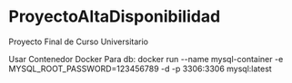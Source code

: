 # ProyectoAltaDisponibilidad
Proyecto Final de Curso Universitario 

Usar Contenedor Docker Para db: docker run --name mysql-container -e MYSQL_ROOT_PASSWORD=123456789 -d -p 3306:3306 mysql:latest
